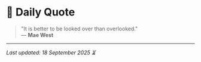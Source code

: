 # 📜 Daily Quote

> "It is better to be looked over than overlooked."  
> — **Mae West**

---

_Last updated: 18 September 2025 ⏳_
